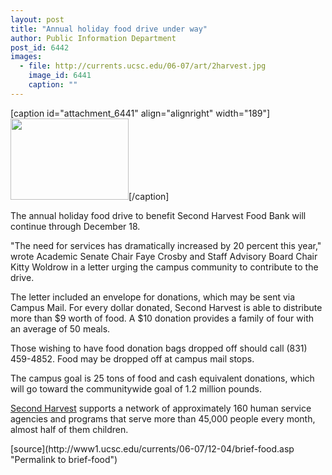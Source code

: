 ```yaml
---
layout: post
title: "Annual holiday food drive under way"
author: Public Information Department
post_id: 6442
images:
  - file: http://currents.ucsc.edu/06-07/art/2harvest.jpg
    image_id: 6441
    caption: ""
---
```


[caption id="attachment_6441" align="alignright" width="189"]<a href="http://localhost/mysite/wp-content/uploads/2006/12/2harvest.jpg"><img class="size-full wp-image-6441" src="http://localhost/mysite/wp-content/uploads/2006/12/2harvest.jpg" alt="" width="189" height="130" /></a>[/caption]
<a name="content" id="content"></a>
<p>
  The annual holiday food drive to benefit Second Harvest Food Bank will continue through December 18.
</p>
<p>
  "The need for services has dramatically increased by 20 percent this year," wrote Academic Senate Chair Faye Crosby and Staff Advisory Board Chair Kitty Woldrow in a letter urging the campus community to contribute to the drive.
</p>
<p>
  The letter included an envelope for donations, which may be sent via Campus Mail. For every dollar donated, Second Harvest is able to distribute more than $9 worth of food. A $10 donation provides a family of four with an average of 50 meals.
</p>
<p>
  Those wishing to have food donation bags dropped off should call (831) 459-4852. Food may be dropped off at campus mail stops.
</p>
<p>
  The campus goal is 25 tons of food and cash equivalent donations, which will go toward the communitywide goal of 1.2 million pounds.
</p>
<p>
  <a href="http://www.thefoodbank.org">Second Harvest</a> supports a network of approximately 160 human service agencies and programs that serve more than 45,000 people every month, almost half of them children.<br>
</p>
[source](http://www1.ucsc.edu/currents/06-07/12-04/brief-food.asp "Permalink to brief-food")
